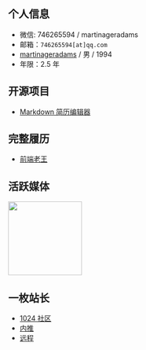 ## 个人信息
* 微信: 746265594 / martinageradams
* 邮箱：`746265594[at]qq.com`
* [martinageradams](https://github.com/martinageradams/martinageradams) / 男 / 1994
* 年限：2.5 年

## 开源项目
* [Markdown 简历编辑器](https://github.com/1024-cool/MartinResume)

## 完整履历
- [前端老王](https://github.com/martinageradams/cv)

## 活跃媒体
<img src="https://open.weixin.qq.com/qr/code?username=gh_11f860dcf461" width="150" />

## 一枚站长
- [1024 社区](https://www.1024.cool)
- [内推](https://www.neitui.app)
- [远程](https://www.yuancheng.works)
